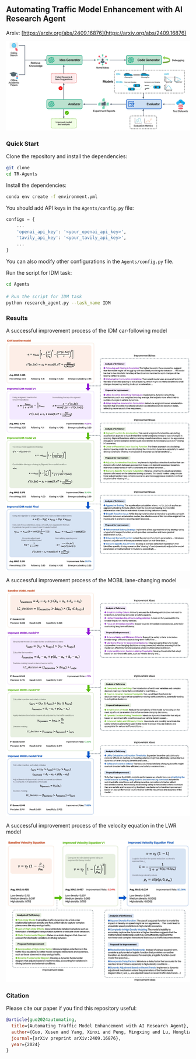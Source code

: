 
## Automating Traffic Model Enhancement with AI Research Agent

Arxiv: [https://arxiv.org/abs/2409.16876](https://arxiv.org/abs/2409.16876)

![Framework](./assets/TR-Agent_framework.jpg)

### Quick Start

Clone the repository and install the dependencies:

```bash
git clone 
cd TR-Agents
```

Install the dependencies:

```bash
conda env create -f environment.yml
```

You should add API keys in the `Agents/config.py` file:

```python
configs = {
    ...
    'openai_api_key': '<your_openai_api_key>',
    'tavily_api_key': '<your_tavily_api_key>',
    ...
}
```

You can also modify other configurations in the `Agents/config.py` file.

Run the script for IDM task:

```bash
cd Agents

# Run the script for IDM task
python research_agent.py --task_name IDM
```

### Results

A successful improvement process of the IDM car-following model

![IDM](./assets/IDM_improved_case.jpg)

A successful improvement process of the MOBIL lane-changing model

![MOBIL](./assets/MOBIL_improved_case.jpg)

A successful improvement process of the velocity equation in the LWR model

![LWR](./assets/LWR_improved_case.jpg)


### Citation

Please cite our paper if you find this repository useful:

```bibtex
@article{guo2024automating,
  title={Automating Traffic Model Enhancement with AI Research Agent},
  author={Guo, Xusen and Yang, Xinxi and Peng, Mingxing and Lu, Hongliang and Zhu, Meixin and Yang, Hai},
  journal={arXiv preprint arXiv:2409.16876},
  year={2024}
}
```